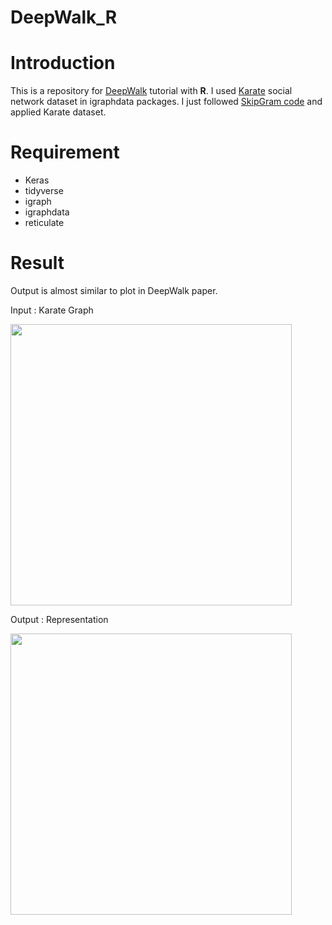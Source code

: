 # DeepWalk_R



Introduction
===========
This is a repository for [DeepWalk](http://www.perozzi.net/publications/14_kdd_deepwalk.pdf) tutorial with **R**. I used [Karate](https://rdrr.io/cran/igraphdata/man/karate.html) social network  dataset in igraphdata packages. I just followed [SkipGram code](https://blogs.rstudio.com/tensorflow/posts/2017-12-22-word-embeddings-with-keras/) and applied Karate dataset. 

Requirement
===========
-   Keras
-   tidyverse
-   igraph
-   igraphdata
-   reticulate


Result
===========
Output is almost similar to plot in DeepWalk paper.

Input : Karate Graph

<img width = "450" heigth = "400" src = 
https://user-images.githubusercontent.com/37679460/57570416-abc22d00-743c-11e9-9779-46570b0cadbc.png>


Output : Representation

<img width = "450" heigth = "400" src = 
https://user-images.githubusercontent.com/37679460/57570437-d57b5400-743c-11e9-9fda-82ef260cd277.png>
